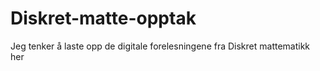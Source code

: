 # Diskret-matte-opptak

Jeg tenker å laste opp de digitale forelesningene fra Diskret mattematikk her